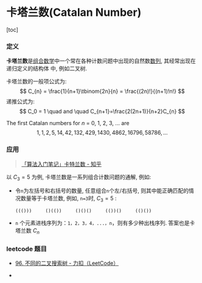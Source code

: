 # 卡塔兰数(Catalan Number)

[toc]

### 定义

**卡塔兰数**是[组合数学](https://zh.wikipedia.org/wiki/組合數學)中一个常在各种计数问题中出现的自然数[数列](https://zh.wikipedia.org/wiki/数列), 其经常出现在 递归定义的结构体 中, 例如二叉树.

卡塔兰数的一般项公式为:
$$
C_{n} = \frac{1}{n+1}\tbinom{2n}{n} = \frac{(2n)!}{(n+1)!n!}
$$
递推公式为:
$$
C_0 = 1 \quad and \quad C_{n+1}=\frac{2(2n+1)}{n+2}C_{n}
$$

The first Catalan numbers for *n* = 0, 1, 2, 3, ... are
$$
1, 1, 2, 5, 14, 42, 132, 429, 1430, 4862, 16796, 58786,\dots
$$

### 应用

> [「算法入门笔记」卡特兰数 - 知乎](https://zhuanlan.zhihu.com/p/97619085)

以 $C_{3} = 5$ 为例, 卡塔兰数是一系列组合计数问题的通解, 例如:

+ 令`n`为左括号和右括号的数量, 任意组合`n`个左/右括号, 则其中能正确匹配的情况数量等于卡塔兰数, 例如, `n=3`时, $C_{3}=5$ :

  ```
  ((()))     ()(())     ()()()     (())()     (()())
  ```

+ `n` 个元素进栈序列为：`1，2，3，4，...，n`，则有多少种出栈序列. 答案也是卡塔兰数 $C_n$

### leetcode 题目

+ [96. 不同的二叉搜索树 - 力扣（LeetCode）](https://leetcode.cn/problems/unique-binary-search-trees/)

+
